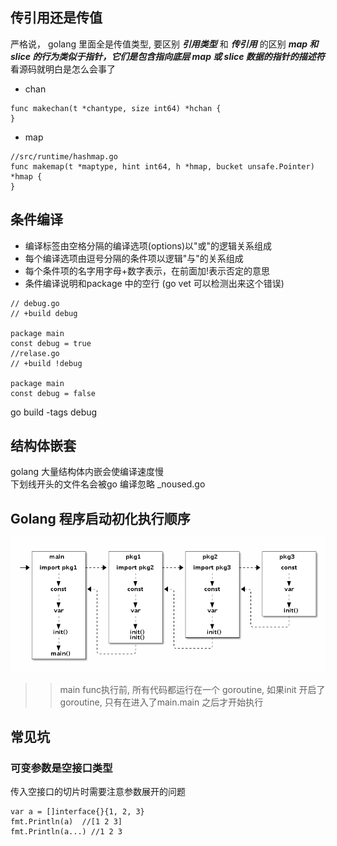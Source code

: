 
## 传引用还是传值
严格说， golang 里面全是传值类型, 要区别 ***引用类型*** 和 ***传引用*** 的区别
***map 和 slice 的行为类似于指针，它们是包含指向底层 map 或 slice 数据的指针的描述符***
看源码就明白是怎么会事了
+ chan  
~~~
func makechan(t *chantype, size int64) *hchan {
}
~~~
* map
~~~ 
//src/runtime/hashmap.go
func makemap(t *maptype, hint int64, h *hmap, bucket unsafe.Pointer) *hmap {
}
~~~



## 条件编译
+ 编译标签由空格分隔的编译选项(options)以"或"的逻辑关系组成
+ 每个编译选项由逗号分隔的条件项以逻辑"与"的关系组成
+ 每个条件项的名字用字母+数字表示，在前面加!表示否定的意思
+ 条件编译说明和package 中的空行 (go vet 可以检测出来这个错误)
~~~golang
// debug.go
// +build debug

package main
const debug = true
//relase.go
// +build !debug

package main
const debug = false
~~~
go build -tags debug


## 结构体嵌套
golang 大量结构体内嵌会使编译速度慢  
下划线开头的文件名会被go 编译忽略  _noused.go


## Golang 程序启动初化执行顺序
![git work flow](img/1.png)
 >>main func执行前, 所有代码都运行在一个 goroutine, 如果init 开启了goroutine, 只有在进入了main.main 之后才开始执行 

 

## 常见坑

### 可变参数是空接口类型

传入空接口的切片时需要注意参数展开的问题
~~~golang
var a = []interface{}{1, 2, 3}
fmt.Println(a)  //[1 2 3]
fmt.Println(a...) //1 2 3
~~~